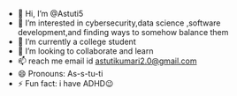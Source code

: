 - 👋 Hi, I’m @Astuti5
- 👀 I’m interested in cybersecurity,data science ,software development,and finding ways to somehow balance them 
- 🌱 I’m currently a college student
- 💞️ I’m looking to collaborate and learn 
- 📫  reach me email id astutikumari2.0@gmail.com 
- 😄 Pronouns: As-s-tu-ti
- ⚡ Fun fact: i have ADHD😉
